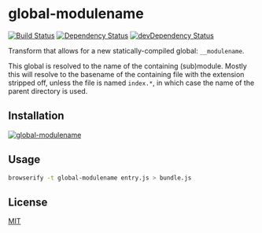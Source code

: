 global-modulename
=================

[![Build Status](https://travis-ci.org/call-a3/global-modulename.svg?branch=develop)](https://travis-ci.org/call-a3/global-modulename)
[![Dependency Status](https://david-dm.org/call-a3/global-modulename.svg)](https://david-dm.org/call-a3/global-modulename) [![devDependency Status](https://david-dm.org/call-a3/global-modulename/dev-status.svg)](https://david-dm.org/call-a3/global-modulename#info=devDependencies)

Transform that allows for a new statically-compiled global: ```__modulename```.

This global is resolved to the name of the containing (sub)module. 
Mostly this will resolve to the basename of the containing file with the extension stripped off, unless the file is named ```index.*```, in which case the name of the parent directory is used.

## Installation

[![global-modulename](https://nodei.co/npm/global-modulename.png?mini=true)](https://nodei.co/npm/global-modulename)

## Usage

``` bash
browserify -t global-modulename entry.js > bundle.js
```

## License
[MIT](http://github.com/call-a3/global-modulename/blob/master/LICENSE)
